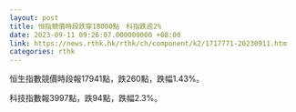 ```yaml
---
layout: post
title: 恒指競價時段跌穿18000點　科指跌逾2%
date: 2023-09-11 09:26:07.000000000 +08:00
link: https://news.rthk.hk/rthk/ch/component/k2/1717771-20230911.htm
categories: rthk
---
```


恒生指數競價時段報17941點，跌260點，跌幅1.43%。

科技指數報3997點，跌94點，跌幅2.3%。
